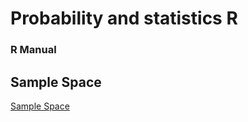 # Probability and statistics R
### R Manual

## Sample Space
[Sample Space](https://github.com/TheGlitchCat/probability-and-statistics-R/blob/master/sample-space/01-sample-space.R)
